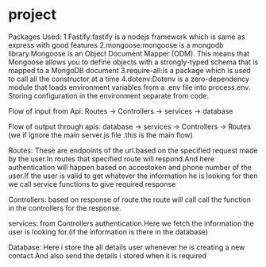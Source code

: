 # project

Packages Used:
1.Fastify:fastify is a nodejs framework which is same as express with good features
2.mongoose:mongoose is a mongodb library.Mongoose is an Object Document Mapper (ODM). This means that Mongoose allows you to define objects with a strongly-typed schema that is mapped to a MongoDB document
3.require-all:is a package which is used to call all the constructor at a time 
4.dotenv:Dotenv is a zero-dependency module that loads environment variables from a .env file into process.env. Storing configuration in the environment separate from code.


Flow of input from Api:
Routes -> Controllers -> services -> database

Flow of output through apis:
database -> services -> Controllers -> Routes (we if ignore the main server.js file .this is the main flow)

Routes:
These are endpoints of the url.based on the specified request made by the user.In routes that specified route will respond.And here authentication will happen based on accestoken and 
phone number of the user.If the user is valid to get whatever the information he is looking for then we call service functions to give required response

Controllers:
based on response of route.the route will call call the function in the controllers for the response.

services:
from Controllers authentication.Here we fetch the information the user is looking for.(if the information is there in the database)

Database:
Here i store the all details user whenever he is creating a new contact.And also send the details i stored when it is required



